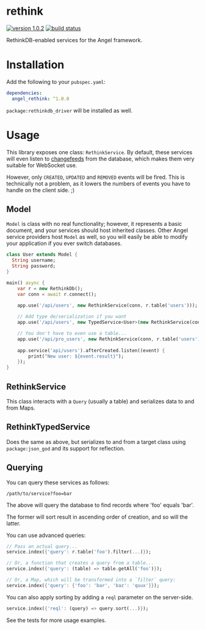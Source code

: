 # rethink

[![version 1.0.2](https://img.shields.io/badge/pub-1.0.2-brightgreen.svg)](https://pub.dartlang.org/packages/angel_rethink)
[![build status](https://travis-ci.org/angel-dart/rethink.svg?branch=master)](https://travis-ci.org/angel-dart/rethink)

RethinkDB-enabled services for the Angel framework.

# Installation
Add the following to your `pubspec.yaml`:

```yaml
dependencies:
  angel_rethink: ^1.0.0
```

`package:rethinkdb_driver` will be installed as well.

# Usage
This library exposes one class: `RethinkService`. By default, these services will even
listen to [changefeeds](https://www.rethinkdb.com/docs/changefeeds/ruby/) from the database,
which makes them very suitable for WebSocket use.

However, only `CREATED`, `UPDATED` and `REMOVED` events will be fired. This is technically not
a problem, as it lowers the numbers of events you have to handle on the client side. ;)

## Model
`Model` is class with no real functionality; however, it represents a basic document, and your services should host inherited classes.
Other Angel service providers host `Model` as well, so you will easily be able to modify your application if you ever switch databases.

```dart
class User extends Model {
  String username;
  String password;
}

main() async {
    var r = new RethinkDb();
    var conn = await r.connect();

    app.use('/api/users', new RethinkService(conn, r.table('users')));
    
    // Add type de/serialization if you want
    app.use('/api/users', new TypedService<User>(new RethinkService(conn, r.table('users'))));

    // You don't have to even use a table...
    app.use('/api/pro_users', new RethinkService(conn, r.table('users').filter({'membership': 'pro'})));
    
    app.service('api/users').afterCreated.listen((event) {
        print("New user: ${event.result}");
    });
}
```

## RethinkService
This class interacts with a `Query` (usually a table) and serializes data to and from Maps.

## RethinkTypedService<T>
Does the same as above, but serializes to and from a target class using `package:json_god` and its support for reflection.

## Querying
You can query these services as follows:

    /path/to/service?foo=bar

The above will query the database to find records where 'foo' equals 'bar'.

The former will sort result in ascending order of creation, and so will the latter. 

You can use advanced queries:

```dart
// Pass an actual query...
service.index({'query': r.table('foo').filter(...)});

// Or, a function that creates a query from a table...
service.index({'query': (table) => table.getAll('foo')});

// Or, a Map, which will be transformed into a `filter` query:
service.index({'query': {'foo': 'bar', 'baz': 'quux'}});
```

You can also apply sorting by adding a `reql` parameter on the server-side.

```dart
service.index({'reql': (query) => query.sort(...)});
```

See the tests for more usage examples.
